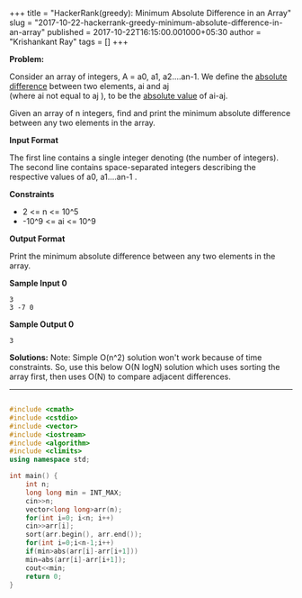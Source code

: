 +++
title = "HackerRank(greedy): Minimum Absolute Difference in an Array"
slug = "2017-10-22-hackerrank-greedy-minimum-absolute-difference-in-an-array"
published = 2017-10-22T16:15:00.001000+05:30
author = "Krishankant Ray"
tags = []
+++

**Problem:**

Consider an array of integers, A = a0, a1, a2....an-1. We define the [absolute
difference](https://en.wikipedia.org/wiki/Absolute_difference) between
two elements, ai and aj  
(where ai not equal to aj ), to be the [absolute value](https://en.wikipedia.org/wiki/Absolute_value)
of ai-aj.

Given an array of n integers, find and print the minimum absolute difference between any two elements in the array.  

**Input Format**

The first line contains a single integer denoting  (the number of integers).  
The second line contains space-separated integers describing the respective values of a0, a1....an-1 .

**Constraints**
- 2 <= n <= 10^5
- -10^9 <= ai <= 10^9

**Output Format**

Print the minimum absolute difference between any two elements in the array.

**Sample Input 0**
```
3
3 -7 0
```

**Sample Output 0**

```
3
```
 
  
**Solutions:**
Note: Simple O(n^2) solution won't work because of
time constraints. So, use this below O(N logN) solution which uses
sorting the array first, then uses O(N) to compare adjacent
differences.
  
***
```cpp

#include <cmath>
#include <cstdio>
#include <vector>
#include <iostream>
#include <algorithm>
#include <climits>
using namespace std;

int main() {
    int n;
    long long min = INT_MAX;
    cin>>n;
    vector<long long>arr(n);
    for(int i=0; i<n; i++)
    cin>>arr[i];
    sort(arr.begin(), arr.end());
    for(int i=0;i<n-1;i++)
    if(min>abs(arr[i]-arr[i+1]))
    min=abs(arr[i]-arr[i+1]);
    cout<<min;
    return 0;
}

```